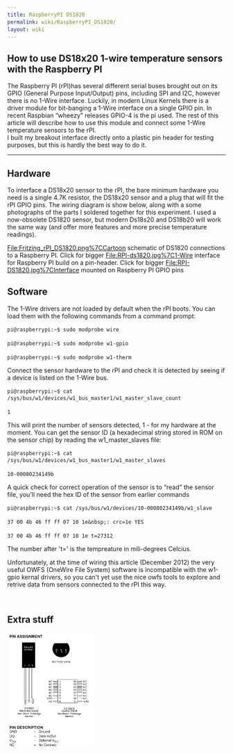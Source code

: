 ```yaml
---
title: RaspberryPI DS1820
permalink: wiki/RaspberryPI_DS1820/
layout: wiki
---
```


How to use DS18x20 1-wire temperature sensors with the Raspberry PI
-------------------------------------------------------------------

The Raspberry PI (rPI)has several different serial buses brought out on
its GPIO (General Purpose Input/Output) pins, including SPI and I2C,
however there is no 1-Wire interface. Luckily, in modern Linux Kernels
there is a driver module for bit-banging a 1-Wire interface on a single
GPIO pin. In recent Raspbian “wheezy” releases GPIO-4 is the pi used.
The rest of this article will describe how to use this module and
connect some 1-Wire temperature sensors to the rPI.  
I built my breakout interface directly onto a plastic pin header for
testing purposes, but this is hardly the best way to do it.  

------------------------------------------------------------------------

Hardware
--------

  
To interface a DS18x20 sensor to the rPI, the bare minimum hardware you
need is a single 4.7K resistor, the DS18x20 sensor and a plug that will
fit the rPI GPIO pins. The wiring diagram is show below, along with a
some photographs of the parts I soldered together for this experiment. I
used a now-obsolete DS1820 sensor, but modern Ds18s20 and DS18b20 will
work the same way (and offer more features and more precise temperature
readings).

<File:Fritzing_rPI_DS1820.png%7CCartoon> schematic of DS1820 connections
to a Raspberry PI. Click for bigger <File:RPI-ds1820.jpg%7C1-Wire>
interface for Raspberry PI build on a pin-header. Click for bigger
<File:RPI-DS1820.jpg%7CInterface> mounted on Raspberry PI GPIO pins

Software
--------

The 1-Wire drivers are not loaded by default when the rPI boots. You can
load them with the following commands from a command prompt:  

    pi@raspberrypi:~$ sudo modprobe wire

    pi@raspberrypi:~$ sudo modprobe w1-gpio

    pi@raspberrypi:~$ sudo modprobe w1-therm 

Connect the sensor hardware to the rPI and check it is detected by
seeing if a device is listed on the 1-Wire bus.

    pi@raspberrypi:~$ cat /sys/bus/w1/devices/w1_bus_master1/w1_master_slave_count

    1 

This will print the number of sensors detected, 1 - for my hardware at
the moment. You can get the sensor ID (a hexadecimal string stored in
ROM on the sensor chip) by reading the w1\_master\_slaves file:

    pi@raspberrypi:~$ cat /sys/bus/w1/devices/w1_bus_master1/w1_master_slaves

    10-00080234149b 

A quick check for correct operation of the sensor is to “read” the
sensor file, you'll need the hex ID of the sensor from earlier commands

    pi@raspberrypi:~$ cat /sys/bus/w1/devices/10-00080234149b/w1_slave

    37 00 4b 46 ff ff 07 10 1e&nbsp;: crc=1e YES

    37 00 4b 46 ff ff 07 10 1e t=27312 

The number after 't=' is the tempreature in mili-degrees Celcius.

Unfortunately, at the time of wiring this article (December 2012) the
very useful OWFS (OneWire File System) software is incompatible with the
w1-gpio kernal drivers, so you can't yet use the nice owfs tools to
explore and retrive data from sensors connected to the rPI this way.

 

Extra stuff
-----------

<img src="DS1820.png" title="DS1820 / DS18s20 / DS18b20 pinouts" alt="DS1820 / DS18s20 / DS18b20 pinouts" width="200" />

